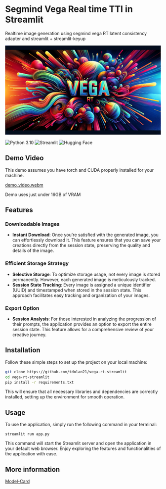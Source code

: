 # Segmind Vega Real time TTI in Streamlit

Realtime image generation using segmind vega RT latent consistency adapter and streamlit + streamlit-keyup

![header](assets/header.png)

![Python 3.10](https://img.shields.io/badge/python-3.10-blue.svg)
![Streamlit](https://img.shields.io/badge/Streamlit-FF4B4B.svg?&logo=Streamlit&logoColor=purple)
![Hugging Face](https://img.shields.io/badge/Hugging%20Face-F7931E.svg?&logo=HuggingFace&logoColor=cyan)


## Demo Video

This demo assumes you have torch and CUDA properly installed for your machine.

[demo_video.webm](https://github.com/tdolan21/vega-rt-streamlit/assets/40906019/79994ceb-b859-4e8f-8dfc-26392466fcfe)

Demo uses just under 16GB of VRAM


## Features

### Downloadable Images

+ **Instant Download**: Once you're satisfied with the generated image, you can effortlessly download it. This feature ensures that you can save your creations directly from the session state, preserving the quality and details of the image.

### Efficient Storage Strategy

+ **Selective Storage**: To optimize storage usage, not every image is stored permanently. However, each generated image is meticulously tracked.
+ **Session State Tracking**: Every image is assigned a unique identifier (UUID) and timestamped when stored in the session state. This approach facilitates easy tracking and organization of your images.

### Export Option

+ **Session Analysis**: For those interested in analyzing the progression of their prompts, the application provides an option to export the entire session state. This feature allows for a comprehensive review of your creative journey.

## Installation

Follow these simple steps to set up the project on your local machine:

```bash
git clone https://github.com/tdolan21/vega-rt-streamlit
cd vega-rt-streamlit
pip install -r requirements.txt
```

This will ensure that all necessary libraries and dependencies are correctly installed, setting up the environment for smooth operation.

## Usage

To use the application, simply run the following command in your terminal:


```
streamlit run app.py
```

This command will start the Streamlit server and open the application in your default web browser. Enjoy exploring the features and functionalities of the application with ease.

## More information 

[Model-Card](https://huggingface.co/segmind/Segmind-VegaRT)
